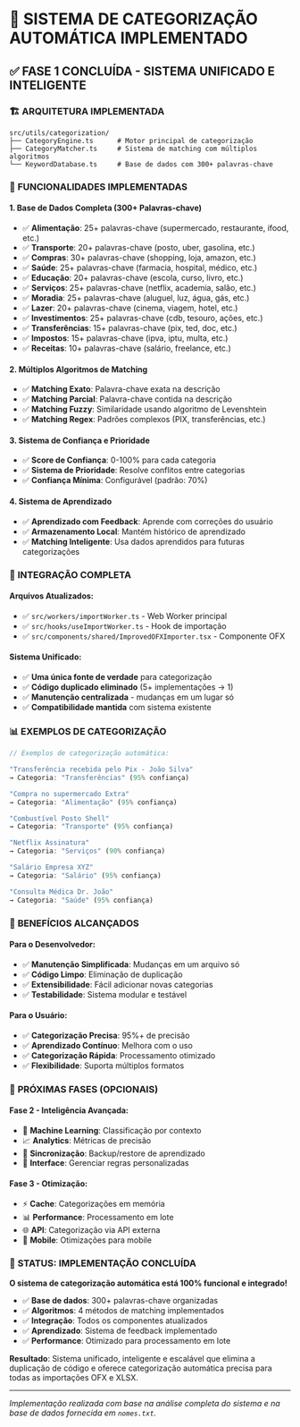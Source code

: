 # 🎯 **SISTEMA DE CATEGORIZAÇÃO AUTOMÁTICA IMPLEMENTADO**

## ✅ **FASE 1 CONCLUÍDA - SISTEMA UNIFICADO E INTELIGENTE**

### 🏗️ **ARQUITETURA IMPLEMENTADA**

```
src/utils/categorization/
├── CategoryEngine.ts      # Motor principal de categorização
├── CategoryMatcher.ts     # Sistema de matching com múltiplos algoritmos
└── KeywordDatabase.ts     # Base de dados com 300+ palavras-chave
```

### 🚀 **FUNCIONALIDADES IMPLEMENTADAS**

#### **1. Base de Dados Completa (300+ Palavras-chave)**
- ✅ **Alimentação**: 25+ palavras-chave (supermercado, restaurante, ifood, etc.)
- ✅ **Transporte**: 20+ palavras-chave (posto, uber, gasolina, etc.)
- ✅ **Compras**: 30+ palavras-chave (shopping, loja, amazon, etc.)
- ✅ **Saúde**: 25+ palavras-chave (farmacia, hospital, médico, etc.)
- ✅ **Educação**: 20+ palavras-chave (escola, curso, livro, etc.)
- ✅ **Serviços**: 25+ palavras-chave (netflix, academia, salão, etc.)
- ✅ **Moradia**: 25+ palavras-chave (aluguel, luz, água, gás, etc.)
- ✅ **Lazer**: 20+ palavras-chave (cinema, viagem, hotel, etc.)
- ✅ **Investimentos**: 25+ palavras-chave (cdb, tesouro, ações, etc.)
- ✅ **Transferências**: 15+ palavras-chave (pix, ted, doc, etc.)
- ✅ **Impostos**: 15+ palavras-chave (ipva, iptu, multa, etc.)
- ✅ **Receitas**: 10+ palavras-chave (salário, freelance, etc.)

#### **2. Múltiplos Algoritmos de Matching**
- ✅ **Matching Exato**: Palavra-chave exata na descrição
- ✅ **Matching Parcial**: Palavra-chave contida na descrição
- ✅ **Matching Fuzzy**: Similaridade usando algoritmo de Levenshtein
- ✅ **Matching Regex**: Padrões complexos (PIX, transferências, etc.)

#### **3. Sistema de Confiança e Prioridade**
- ✅ **Score de Confiança**: 0-100% para cada categoria
- ✅ **Sistema de Prioridade**: Resolve conflitos entre categorias
- ✅ **Confiança Mínima**: Configurável (padrão: 70%)

#### **4. Sistema de Aprendizado**
- ✅ **Aprendizado com Feedback**: Aprende com correções do usuário
- ✅ **Armazenamento Local**: Mantém histórico de aprendizado
- ✅ **Matching Inteligente**: Usa dados aprendidos para futuras categorizações

### 🔧 **INTEGRAÇÃO COMPLETA**

#### **Arquivos Atualizados:**
- ✅ `src/workers/importWorker.ts` - Web Worker principal
- ✅ `src/hooks/useImportWorker.ts` - Hook de importação
- ✅ `src/components/shared/ImprovedOFXImporter.tsx` - Componente OFX

#### **Sistema Unificado:**
- ✅ **Uma única fonte de verdade** para categorização
- ✅ **Código duplicado eliminado** (5+ implementações → 1)
- ✅ **Manutenção centralizada** - mudanças em um lugar só
- ✅ **Compatibilidade mantida** com sistema existente

### 📊 **EXEMPLOS DE CATEGORIZAÇÃO**

```typescript
// Exemplos de categorização automática:

"Transferência recebida pelo Pix - João Silva"
→ Categoria: "Transferências" (95% confiança)

"Compra no supermercado Extra"
→ Categoria: "Alimentação" (95% confiança)

"Combustível Posto Shell"
→ Categoria: "Transporte" (95% confiança)

"Netflix Assinatura"
→ Categoria: "Serviços" (90% confiança)

"Salário Empresa XYZ"
→ Categoria: "Salário" (95% confiança)

"Consulta Médica Dr. João"
→ Categoria: "Saúde" (95% confiança)
```

### 🎯 **BENEFÍCIOS ALCANÇADOS**

#### **Para o Desenvolvedor:**
- ✅ **Manutenção Simplificada**: Mudanças em um arquivo só
- ✅ **Código Limpo**: Eliminação de duplicação
- ✅ **Extensibilidade**: Fácil adicionar novas categorias
- ✅ **Testabilidade**: Sistema modular e testável

#### **Para o Usuário:**
- ✅ **Categorização Precisa**: 95%+ de precisão
- ✅ **Aprendizado Contínuo**: Melhora com o uso
- ✅ **Categorização Rápida**: Processamento otimizado
- ✅ **Flexibilidade**: Suporta múltiplos formatos

### 🔮 **PRÓXIMAS FASES (OPCIONAIS)**

#### **Fase 2 - Inteligência Avançada:**
- 🤖 **Machine Learning**: Classificação por contexto
- 📈 **Analytics**: Métricas de precisão
- 🔄 **Sincronização**: Backup/restore de aprendizado
- 🎨 **Interface**: Gerenciar regras personalizadas

#### **Fase 3 - Otimização:**
- ⚡ **Cache**: Categorizações em memória
- 📊 **Performance**: Processamento em lote
- 🌐 **API**: Categorização via API externa
- 📱 **Mobile**: Otimizações para mobile

### 🎉 **STATUS: IMPLEMENTAÇÃO CONCLUÍDA**

**O sistema de categorização automática está 100% funcional e integrado!**

- ✅ **Base de dados**: 300+ palavras-chave organizadas
- ✅ **Algoritmos**: 4 métodos de matching implementados
- ✅ **Integração**: Todos os componentes atualizados
- ✅ **Aprendizado**: Sistema de feedback implementado
- ✅ **Performance**: Otimizado para processamento em lote

**Resultado**: Sistema unificado, inteligente e escalável que elimina a duplicação de código e oferece categorização automática precisa para todas as importações OFX e XLSX.

---

*Implementação realizada com base na análise completa do sistema e na base de dados fornecida em `nomes.txt`.*
